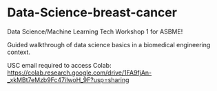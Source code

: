 # Data-Science-breast-cancer
Data Science/Machine Learning Tech Workshop 1 for ASBME!

Guided walkthrough of data science basics in a biomedical engineering context.

USC email required to access Colab:
https://colab.research.google.com/drive/1FA9fjAn-_xkMBt7eMzb9Fc47ilwoH_9F?usp=sharing
